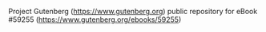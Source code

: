 Project Gutenberg (https://www.gutenberg.org) public repository for
eBook #59255 (https://www.gutenberg.org/ebooks/59255)
